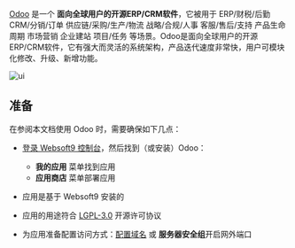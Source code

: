 [Odoo](https://www.odoo.com/) 是一个 **面向全球用户的开源ERP/CRM软件**，它被用于 ERP/财税/后勤 CRM/分销/订单 供应链/采购/生产/物流 战略/合规/人事 客服/售后/支持 产品生命周期 市场营销 企业建站 项目/任务  等场景。Odoo是面向全球用户的开源ERP/CRM软件，它有强大而灵活的系统架构，产品迭代速度非常快，用户可模块化修改、升级、新增功能。


![ui](https://libs.websoft9.com/Websoft9/DocsPicture/en/odoo/odooui-websoft9.png)


## 准备

在参阅本文档使用 Odoo 时，需要确保如下几点：

- [登录 Websoft9 控制台](./login-console)，然后找到（或安装）Odoo：
  - **我的应用** 菜单找到应用 
  - **应用商店** 菜单部署应用

- 应用是基于 Websoft9 安装的


- 应用的用途符合 [LGPL-3.0](https://opensource.org/licenses/LGPL-3.0) 开源许可协议


- 为应用准备配置访问方式：[配置域名](./domain-set) 或 **服务器安全组**开启网外端口